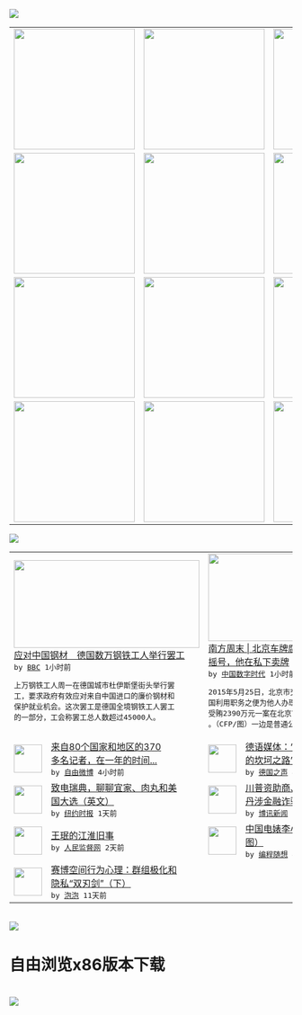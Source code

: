 

<a href="https://github.com/greatfire/z/raw/master/FreeBrowser.apk"><img src="https://raw.githubusercontent.com/greatfire/wiki/master/x/header.png" /></a><table><tr><td width="262" align="center" valign="center"><a href="https://github.com/greatfire/wiki/wiki/nyt" title="纽约时报中文网 国际纵览"><img src="https://raw.githubusercontent.com/greatfire/wiki/master/x/nyt_flag.png" width="215"/></a></td><td width="262" align="center" valign="center"><a href="https://github.com/greatfire/wiki/wiki/dw" title=""><img src="https://raw.githubusercontent.com/greatfire/wiki/master/x/dw_flag.png" width="215"/></a></td><td width="262" align="center" valign="center"><a href="https://github.com/greatfire/wiki/wiki/rmjd" title=""><img src="https://raw.githubusercontent.com/greatfire/wiki/master/x/rmjd_flag.png" width="215"/></a></td></tr><tr><td width="262" align="center" valign="center"><a href="https://github.com/paopaonetizen/website" title="泡泡 - 未经审查的互联网信息"><img src="https://raw.githubusercontent.com/greatfire/wiki/master/x/pp_flag.png" width="215"/></a></td><td width="262" align="center" valign="center"><a href="https://github.com/getlantern/mirror" title="以及自由微博和GreatFire.org官方中文论坛"><img src="https://raw.githubusercontent.com/greatfire/wiki/master/x/lantern_flag.png" width="215"/></a></td><td width="262" align="center" valign="center"><a href="https://github.com/cdtmirrors/m/" title=""><img src="https://raw.githubusercontent.com/greatfire/wiki/master/x/cdt_flag.png" width="215"/></a></td></tr><tr><td width="262" align="center" valign="center"><a href="https://github.com/program-think/blog" title="编程随想的博客"><img src="https://raw.githubusercontent.com/greatfire/wiki/master/x/pt_flag.png" width="215"/></a></td><td width="262" align="center" valign="center"><a href="https://github.com/greatfire/wiki/wiki/bbc" title=""><img src="https://raw.githubusercontent.com/greatfire/wiki/master/x/bbc_flag.png" width="215"/></a></td><td width="262" align="center" valign="center"><a href="https://github.com/freeweibo/s" title="自由微博 - 匿名和不受屏蔽的新浪微博搜索"><img src="https://raw.githubusercontent.com/greatfire/wiki/master/x/fw_flag.png" width="215"/></a></td></tr><tr><td width="262" align="center" valign="center"><a href="https://github.com/greatfire/wiki/wiki/google" title=""><img src="https://raw.githubusercontent.com/greatfire/wiki/master/x/google_flag.png" width="215"/></a></td><td width="262" align="center" valign="center"><a href="https://github.com/bxnews/boxun" title=""><img src="https://raw.githubusercontent.com/greatfire/wiki/master/x/bx_flag.png" width="215"/></a></td><td width="262" align="center" valign="center"><a href="https://github.com/greatfire/wiki/wiki/open-source" title="欢迎访问GreatFire.org开发者项目网站"><img src="https://raw.githubusercontent.com/greatfire/wiki/master/x/open-source_flag.png" width="215"/></a></td></tr></table><img src="https://raw.githubusercontent.com/greatfire/wiki/master/x/newsfeed text.png" /><table cols="4"><tr><td colspan="2" width="380"><a href="http://www.bbc.com/zhongwen/simp/world/2016/04/160411_world_german_steelworkers_demo"><img src="http://a.files.bbci.co.uk/worldservice/live/assets/images/2016/04/11/160411182818_faces144.gif" width="330" height="156"/></a></br><a href="http://www.bbc.com/zhongwen/simp/world/2016/04/160411_world_german_steelworkers_demo">应对中国钢材　德国数万钢铁工人举行罢工</a></br><kbd> by <a href="http://www.bbc.co.uk/zhongwen/simp">BBC</a> 1小时前 </kbd></br><pre>上万钢铁工人周一在德国城市杜伊斯堡街头举行罢<br/>工，要求政府有效应对来自中国进口的廉价钢材和<br/>保护就业机会。这次罢工是德国全境钢铁工人罢工<br/>的一部分，工会称罢工总人数超过45000人。</pre></td><td colspan="2" width="380"><a href="http://feedproxy.google.com/~r/chinadigitaltimes/IyPt/~3/i4l2tLqatFU/"><img src="http://i1.wp.com/chinadigitaltimes.net/chinese/files/2016/04/Screen-Shot-2016-04-11-at-%E4%B8%8A%E5%8D%8811.33.11.png?resize=587%2C392" width="330" height="156"/></a></br><a href="http://feedproxy.google.com/~r/chinadigitaltimes/IyPt/~3/i4l2tLqatFU/">南方周末 | 北京车牌腐败案： 你在公开<br/>摇号，他在私下卖牌</a></br><kbd> by <a href="http://chinadigitaltimes.net/chinese/">中国数字时代</a> 1小时前 </kbd></br><pre>2015年5月25日，北京市交管局原局长宋建<br/>国利用职务之便为他人办理“京A”机动车号牌、<br/>受贿2390万元一案在北京市第一中级法院开审<br/>。（CFP/图）一边是普通公...</pre></td></tr><tr><td><img src="http://ww2.sinaimg.cn/large/beeafa93gw1f2soruhr3kj207jljzhdw.jpg" width="50" height="50"/></td><td width="280"><a href="https://freeweibo.com/weibo/3963219934695369">来自80个国家和地区的370<br/>多名记者，在一年的时间...</a></br><kbd> by <a href="https://freeweibo.com/">自由微博</a> 4小时前 </kbd></td><td><img src="http://www.dw.com/image/0,,19113668_302,00.jpg" width="50" height="50"/></td><td width="280"><a href="http://dw.com/p/1ITMo?maca=chi-GK-text-greatfire-all-chinese-15625-xml-mrss">德语媒体：“中国成为世界强国<br/>的坎坷之路”</a></br><kbd> by <a href="http://dw.de">德国之声</a> 4小时前 </kbd></td></tr><tr><td><img src="http://static01.nyt.com/images/2016/04/08/world/08sweden_xp/08sweden_xp-articleLarge.jpg" width="50" height="50"/></td><td width="280"><a href="https://d3qlz4p8smvoli.cloudfront.net/style/20160411/tc11xp-sweden/">致电瑞典，聊聊宜家、肉丸和美<br/>国大选（英文）</a></br><kbd> by <a href="http://m.cn.nytimes.com/">纽约时报</a> 1天前 </kbd></td><td><img src="https://raw.githubusercontent.com/greatfire/wiki/master/x/bx_logo.png" width="50" height="50"/></td><td width="280"><a href="http://www.boxun.com/news/gb/china/2016/04/201604110313.shtml">川普资助商、中国易乾董事长刘<br/>丹涉金融诈骗公司被查封</a></br><kbd> by <a href="http://www.boxun.com">博讯新闻</a> 1天前 </kbd></td></tr><tr><td><img src="http://www.rmjdw.com/uploads/allimg/160409/1UHT201-0.jpg" width="50" height="50"/></td><td width="280"><a href="http://www.rmjdw.com//fazhibobao/20160409/15524.html">王珉的江淮旧事 </a></br><kbd> by <a href="http://www.rmjdw.com/">人民监督网</a> 2天前 </kbd></td><td><img src="http://lh3.googleusercontent.com/OgFn3fwwN9sT_nICoDfR3FIMC3TfA-gtLmNyDUzvkoXb84Z2I_5hoAffukl0asxN2XlQwfNg1Yx_5Knuo1OGF0iqONslT0CoZPKm-YmCopliweAZa94bkNqKsqCvBSwpA6fVekxpJC8" width="50" height="50"/></td><td width="280"><a href="http://feedproxy.google.com/~r/programthink/~3/a0gAJlmeS3g/Li-Xiaolin.html">中国电婊李小琳的精彩人生（多<br/>图）</a></br><kbd> by <a href="http://program-think.blogspot.com">编程随想</a> 4天前 </kbd></td></tr><tr><td><img src="https://pao-pao.net/sites/pao-pao.net/files/styles/large/public/xia_pian_wen_zhong_tu_.jpg?itok=PbTXxyjR" width="50" height="50"/></td><td width="280"><a href="https://pao-pao.net/article/684">赛博空间行为心理：群组极化和<br/>隐私“双刃剑”（下）</a></br><kbd> by <a href="https://pao-pao.net">泡泡</a> 11天前 </kbd></td></table></br><a href="https://github.com/greatfire/z/raw/master/FreeBrowser.apk"><img src="https://raw.githubusercontent.com/greatfire/wiki/master/x/download app.png" /></a><h1>自由浏览x86版本下载<h1><a href="https://github.com/greatfire/z/raw/master/FreeBrowser-x86.apk"><img src="https://raw.githubusercontent.com/greatfire/images/master/fb86.qr.png" /></a>